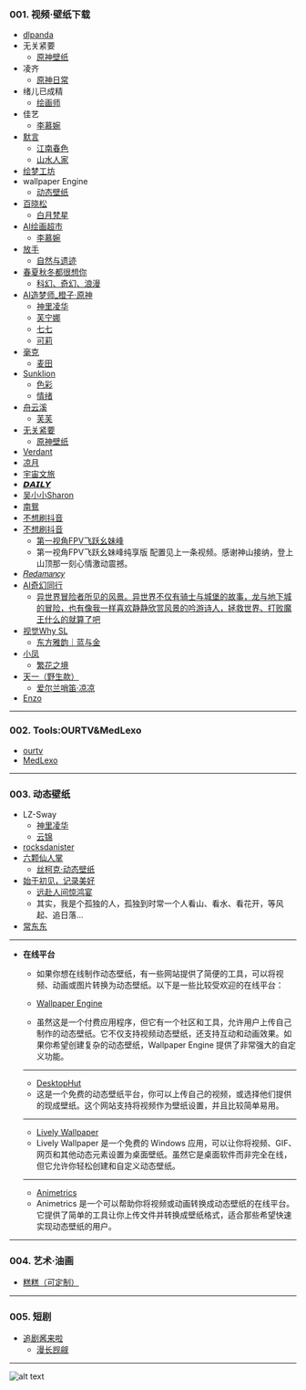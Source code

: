 ### 001. 视频·壁纸下载
* [dlpanda](https://dlpanda.com/zh-CN)
* 无关紧要
  - [原神壁纸](https://v.douyin.com/kk81ZuBfK24/)
* 凌齐
  - [原神日常](https://v.douyin.com/fMqypu_hR18/)
* 绪儿已成精
  - [绘画师](https://v.douyin.com/N9WFnsPFbhI/)
* 佳艺
  - [李慕婉](https://v.douyin.com/DrfIe-G4T8Y/)
* [默言](https://v.douyin.com/qyWU7R_LbPI/)
  - [江南春色](https://v.douyin.com/H5Iw9qDhOls/)
  - [山水人家](https://v.douyin.com/erZ99OEINNY/)
* [绘梦工坊](https://v.douyin.com/-wzIGjSkePw/)
* wallpaper Engine
  - [动态壁纸](https://v.douyin.com/wvYBBcLqIL0/)
* [百晓松](https://v.douyin.com/ZPNVvygJZgk/)
  - [白月梵星](https://v.douyin.com/PZsRpy5PF34/)
* [AI绘画超市](https://v.douyin.com/V2Ri-y6u5gU/)
  - [李慕婉](https://v.douyin.com/619qOx8ShGs/)
* [放手](https://v.douyin.com/0x3V5-bFCd0/)
  - [自然与遗迹](https://v.douyin.com/VUAzplJZb5Y/)
* [春夏秋冬都很想你](https://v.douyin.com/G0qH1Ri10_Y/)
  - [科幻、奇幻、浪漫](https://v.douyin.com/uSXNJ70eqm8/)
* [AI造梦师_橙子·原神](https://v.douyin.com/vZXWU2cnB8E/)
  - [神里凌华](https://v.douyin.com/Hx6KMemJYUc/)
  - [芙宁娜](https://v.douyin.com/fqArK1hNP7k/)
  - [七七](https://v.douyin.com/dlMGK8AuN_8/)
  - [可莉](https://v.douyin.com/eC7dd1eLN54/)
* [毫克](https://v.douyin.com/knpbcND_laY/)
  - [麦田](https://v.douyin.com/X0feu2dy_J4/)
* [Sunklion](https://v.douyin.com/SO8fyN9ApsY/)
  - [色彩](https://v.douyin.com/mPJbd-wsx3w/)
  - [情绪](https://v.douyin.com/WSLXbkViX68/)
* [舟云溪](https://v.douyin.com/T3ZKVmwxvX8/)
  - [芙芙](https://v.douyin.com/QtiMUHBMHTo/)
* [无关紧要](https://v.douyin.com/VXPHI-L2teg/)
  - [原神壁纸](https://v.douyin.com/9ZmlOg6OalI/)
* [Verdant](https://v.douyin.com/mEklgTZ8dJw/)
* [凉月](https://v.douyin.com/F4wvUsaYevk/)
* [宇宙文旅](https://v.douyin.com/uFOD7nGu8ak/)
* [𝘿𝘼𝙄𝙇𝙔](https://v.douyin.com/jFAxsfV0oJQ/)
* [吴小小Sharon](https://v.douyin.com/5m6FCIoIAlQ/)
* [南鴛](https://v.douyin.com/uZ00kzlMWc8/)
* [不想刷抖音](https://v.douyin.com/tPxmLYzS-M4/)
* [不想刷抖音](https://v.douyin.com/tPxmLYzS-M4/)
  - [第一视角FPV飞跃幺妹峰](https://v.douyin.com/DaEoYd6y8iM/)
  - 第一视角FPV飞跃幺妹峰纯享版 配置见上一条视频。感谢神山接纳，登上山顶那一刻心情激动震撼。
* [𝑅𝑒𝑑𝑎𝑚𝑎𝑛𝑐𝑦](https://v.douyin.com/ZZkg1iieU8s/)
* [AI奇幻同行](https://v.douyin.com/LiJdJAU16ME/)
  - [异世界冒险者所见的风景。异世界不仅有骑士与城堡的故事，龙与地下城的冒险，也有像我一样喜欢静静欣赏风景的吟游诗人，拯救世界、打败魔王什么的就算了吧](https://v.douyin.com/brGH37esuTw/)
* [视觉Why SL](https://v.douyin.com/508kwZqv17A/)
  - [东方雅韵｜蓝与金](https://v.douyin.com/xK0qSryrWRE/)
* [小凤](https://v.douyin.com/jmxWMPYMN_I/)
  - [繁花之境](https://v.douyin.com/IjyHkh5aW8I/)
* [天一（野生款）](https://v.douyin.com/mSv_7yiG6y0/)
  - [爱尔兰哨笛·凉凉](https://v.douyin.com/YqDB4TvjWYQ/)
* [Enzo](https://v.douyin.com/k5uJHqMcVbs/)

---
### 002. Tools:OURTV&MedLexo
* [ourtv](https://github.com/andandroidor/ourtv/releases)
* [MedLexo](https://medlexo.is-an.app/cn.php)

---
### 003. 动态壁纸
* LZ-Sway
  - [神里凌华](https://v.douyin.com/FGqcaeiN7E4/)
  - [云锦](https://www.douyin.com/video/7480628836267347251)
* [rocksdanister](https://www.rocksdanister.com/lively/)
* [六颗仙人掌](https://v.douyin.com/ygGXaVnJezI/)
  - [丝柯克·动态壁纸](https://v.douyin.com/bgBCfIj3rtI/)
* [始于初见，记录美好](https://v.douyin.com/Eyyuwn3uEpk/)
  - [远赴人间惊鸿宴](https://v.douyin.com/WdVA7FpFu1s/)
  - 其实，我是个孤独的人，孤独到时常一个人看山、看水、看花开，等风起、追日落…
* [常东东](https://v.douyin.com/hXs3EMrj9bY/)

---
* **在线平台**
  - 如果你想在线制作动态壁纸，有一些网站提供了简便的工具，可以将视频、动画或图片转换为动态壁纸。以下是一些比较受欢迎的在线平台：

  - [Wallpaper Engine](https://store.steampowered.com/app/431960/Wallpaper_Engine/)
  - 虽然这是一个付费应用程序，但它有一个社区和工具，允许用户上传自己制作的动态壁纸。它不仅支持视频动态壁纸，还支持互动和动画效果。如果你希望创建复杂的动态壁纸，Wallpaper Engine 提供了非常强大的自定义功能。
  ---
  - [DesktopHut](https://www.desktophut.com/)
  - 这是一个免费的动态壁纸平台，你可以上传自己的视频，或选择他们提供的现成壁纸。这个网站支持将视频作为壁纸设置，并且比较简单易用。
  ---
  - [Lively Wallpaper](https://rocksdanister.github.io/lively/)
  - Lively Wallpaper 是一个免费的 Windows 应用，可以让你将视频、GIF、网页和其他动态元素设置为桌面壁纸。虽然它是桌面软件而非完全在线，但它允许你轻松创建和自定义动态壁纸。
  ---
  - [Animetrics](https://animetrics.com/)
  - Animetrics 是一个可以帮助你将视频或动画转换成动态壁纸的在线平台。它提供了简单的工具让你上传文件并转换成壁纸格式，适合那些希望快速实现动态壁纸的用户。

---
### 004. 艺术·油画
* [糕糕（可定制）](https://v.douyin.com/qWc8Wb_0ofY/)

---
### 005. 短剧
* [追剧酱来啦](https://www.youtube.com/@HereComesDrama-chan)
  - [漫长觊觎](https://www.youtube.com/watch?v=eSA4cOws7tE)

---
![alt text](https://upload-bbs.miyoushe.com/upload/2022/11/01/266607709/8a4e0f1bd9c9d18fbf59a25067d88c17_6123688207744398733.jpg?x-oss-process=image//resize,s_600/quality,q_80/auto-orient,0/interlace,1/format,jpg)